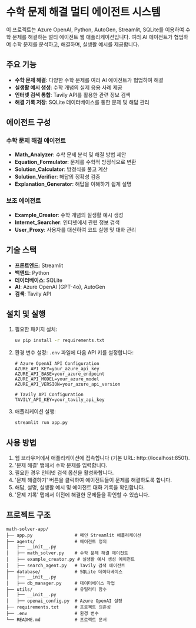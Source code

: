 # 수학 문제 해결 멀티 에이전트 시스템

이 프로젝트는 Azure OpenAI, Python, AutoGen, Streamlit, SQLite를 이용하여 수학 문제를 해결하는 멀티 에이전트 웹 애플리케이션입니다. 여러 AI 에이전트가 협업하여 수학 문제를 분석하고, 해결하며, 실생활 예시를 제공합니다.

## 주요 기능

- **수학 문제 해결**: 다양한 수학 문제를 여러 AI 에이전트가 협업하여 해결
- **실생활 예시 생성**: 수학 개념의 실제 응용 사례 제공
- **인터넷 검색 통합**: Tavily API를 활용한 관련 정보 검색
- **해결 기록 저장**: SQLite 데이터베이스를 통한 문제 및 해답 관리

## 에이전트 구성

### 수학 문제 해결 에이전트
- **Math_Analyzer**: 수학 문제 분석 및 해결 방법 제안
- **Equation_Formulator**: 문제를 수학적 방정식으로 변환
- **Solution_Calculator**: 방정식을 풀고 계산
- **Solution_Verifier**: 해답의 정확성 검증
- **Explanation_Generator**: 해답을 이해하기 쉽게 설명

### 보조 에이전트
- **Example_Creator**: 수학 개념의 실생활 예시 생성
- **Internet_Searcher**: 인터넷에서 관련 정보 검색
- **User_Proxy**: 사용자를 대신하여 코드 실행 및 대화 관리

## 기술 스택

- **프론트엔드**: Streamlit
- **백엔드**: Python
- **데이터베이스**: SQLite
- **AI**: Azure OpenAI (GPT-4o), AutoGen
- **검색**: Tavily API

## 설치 및 실행

1. 필요한 패키지 설치:
   ```bash
   uv pip install -r requirements.txt
   ```

2. 환경 변수 설정:
   `.env` 파일에 다음 API 키를 설정합니다:
   ```
   # Azure OpenAI API Configuration
   AZURE_API_KEY=your_azure_api_key
   AZURE_API_BASE=your_azure_endpoint
   AZURE_API_MODEL=your_azure_model
   AZURE_API_VERSION=your_azure_api_version

   # Tavily API Configuration
   TAVILY_API_KEY=your_tavily_api_key
   ```

3. 애플리케이션 실행:
   ```bash
   streamlit run app.py
   ```

## 사용 방법

1. 웹 브라우저에서 애플리케이션에 접속합니다 (기본 URL: http://localhost:8501).
2. '문제 해결' 탭에서 수학 문제를 입력합니다.
3. 필요한 경우 인터넷 검색 옵션을 활성화합니다.
4. '문제 해결하기' 버튼을 클릭하여 에이전트들이 문제를 해결하도록 합니다.
5. 해답, 설명, 실생활 예시 및 에이전트 대화 기록을 확인합니다.
6. '문제 기록' 탭에서 이전에 해결한 문제들을 확인할 수 있습니다.

## 프로젝트 구조

```
math-solver-app/
├── app.py                # 메인 Streamlit 애플리케이션
├── agents/               # 에이전트 정의
│   ├── __init__.py
│   ├── math_solver.py    # 수학 문제 해결 에이전트
│   ├── example_creator.py # 실생활 예시 생성 에이전트
│   ├── search_agent.py   # Tavily 검색 에이전트
├── database/             # SQLite 데이터베이스
│   ├── __init__.py
│   ├── db_manager.py     # 데이터베이스 작업
├── utils/                # 유틸리티 함수
│   ├── __init__.py
│   ├── openai_config.py  # Azure OpenAI 설정
├── requirements.txt      # 프로젝트 의존성
├── .env                  # 환경 변수
└── README.md             # 프로젝트 문서
```
